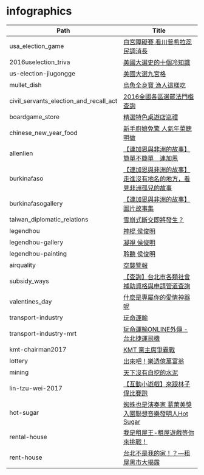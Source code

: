 # infographics

| Path | Title |
|----------------------------------------|--------------------------------------------------------------|
| usa_election_game | [白宮障礙賽 看川普希拉蕊民調消長](https://mirrormedia.mg/projects/usa_election_game/) |
| 2016uselection_triva | [美國大選史的十個冷知識](https://mirrormedia.mg/projects/2016uselection_triva/) |
| us-election-jiugongge | [美國大選九宮格](https://mirrormedia.mg/projects/jiugongge/) |
| mullet_dish | [烏魚全身寶 漁人這樣吃](https://mirrormedia.mg/projects/mullet_dish/) |
| civil_servants_election_and_recall_act | [2016全國各區選罷法門檻查詢](https://mirrormedia.mg/projects/civil_servants_election_and_recall_act/) |
| boardgame_store | [精選特色桌遊店巡禮](https://mirrormedia.mg/projects/boardgame_store/) |
| chinese_new_year_food | [新手廚娘免驚 人氣年菜聰明做](https://mirrormedia.mg/projects/chinese_new_year_food/) |
| allenlien | [【連加恩與非洲的故事】簡單不簡單　連加恩](https://mirrormedia.mg/projects/allenlien/) |
| burkinafaso | [【連加恩與非洲的故事】走進沒有地名的地方，看見非洲孤兒的故事](https://mirrormedia.mg/projects/burkinafaso/) |
| burkinafasogallery | [【連加恩與非洲的故事】圖片故事集](https://mirrormedia.mg/projects/burkinafasogallery/) |
| taiwan_diplomatic_relations | [雪崩式斷交即將發生？](https://mirrormedia.mg/projects/taiwan_diplomatic_relations/) |
| legendhou | [神棍 侯俊明](https://mirrormedia.mg/projects/legendhou/) |
| legendhou-gallery | [凝視 侯俊明](https://mirrormedia.mg/projects/legendhou-gallery/) |
| legendhou-painting | [聆聽 侯俊明](https://mirrormedia.mg/projects/egendhou-painting/) |
| airquality | [空襲警報](https://mirrormedia.mg/projects/airquality/) |
| subsidy_ways | [【查詢】台北市各類社會補助資格與申請管道查詢](https://mirrormedia.mg/projects/subsidy_ways/) |
| valentines_day | [什麼是專屬你的愛情神器呢](https://mirrormedia.mg/projects/valentines_day/) |
| transport-industry | [玩命運輸](https://mirrormedia.mg/projects/transport-industry/) |
| transport-industry-mrt | [玩命運輸ONLINE外傳 - 台北捷運司機](https://mirrormedia.mg/projects/transport-industry-mrt/) |
| kmt-chairman2017 | [KMT 黨主席爭霸戰](https://mirrormedia.mg/projects/kmt-chairman2017/) |
| lottery | [出來吧！樂透億萬富翁](https://www.mirrormedia.mg/projects/lottery/) |
| mining | [天下沒有白挖的水泥](https://www.mirrormedia.mg/projects/mining/) |
| lin-tzu-wei-2017 | [【互動小遊戲】來跟林子偉比賽跑](https://www.mirrormedia.mg/story/20170713md001/) |
| hot-sugar | [蜘蛛也是演奏家  葛萊美獎入圍聯想音樂發明人Hot Sugar](https://www.mirrormedia.mg/projects/hot-sugar/) |
| rental-house | [我是租屋王-租屋遊戲等你來挑戰！](https://www.mirrormedia.mg/projects/rent-king/) |
| rent-house | [台北不是我的家！？—租屋黑市大揭露](https://www.mirrormedia.mg/projects/rent-house/) |